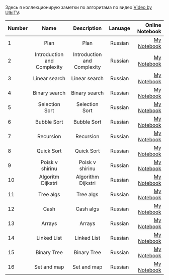 Здесь я коллекционирую заметки по алгоритама по видео [Video by UlbiTV](https://www.youtube.com/watch?v=NErrGZ64OdE&list=PLdrkFH5HIVuAJvRhkOs-Mce6MoolrHSUm&index=4&t=3s):

| Number        | Name                             | Description                                                   |  Lanuage         |  Online Notebook | 
| ------------- |:--------------------------------:|:-------------------------------------------------------------:|:----------------:|-----------------:|
|  1            |       Plan                |  Plan                     | Russian       | [My Notebook](https://colab.research.google.com/github/BISH0808/Algorithms/blob/main/Notes_from_UlbiTV_video/Plan.ipynb)
|  2           |       Introduction and Complexity        |  Introduction and Complexity                       | Russian       | [My Notebook](https://colab.research.google.com/drive/1OmeFxaKt-RNNAOjH0W_ukxTgJ0QJAgfn#scrollTo=sz3bAXlMTyTk)
|  3          |       Linear search        |  Linear search                    | Russian       | [My Notebook](https://colab.research.google.com/drive/1cNVcU7RogQgMvsHNb9ksvmC3hkqwIvVt)
|  4          |       Binary search        |  Binary  search                    | Russian       | [My Notebook](https://colab.research.google.com/drive/1T53eR84OKIKn1xv4IejU5ncGEMbB8Vfe#scrollTo=U8y0SeS-aGC1)
|  5          |       Selection Sort        |  Selection Sort                    | Russian       | [My Notebook](https://colab.research.google.com/drive/1fgS2KXadh6NwbQnVKRbNrjyyiopXAhUE#scrollTo=o_mbMlUOgiit)
|  6          |       Bubble Sort        |  Bubble Sort                    | Russian       | [My Notebook](https://colab.research.google.com/drive/1yGpRiXrxBDUgoxw5Dbi_bolu3hFGRZSJ#scrollTo=WsuSS_nL-DNl)
|  7          |       Recursion        |  Recursion                    | Russian       | [My Notebook](https://colab.research.google.com/drive/1n53HuyRqA-uKMwYSp2jNIxSt6PKIO6AZ#scrollTo=5v5j4izjY8DL)
|  8         |       Quick Sort        |  Quick Sort                    | Russian       | [My Notebook](https://colab.research.google.com/drive/1rtXPxQIY-Is5VzYkw-OvHxao9LqUPrQr#scrollTo=z3hyF8a5EOx9)
|  9         |       Poisk v shirinu       |   Poisk v shirinu                   | Russian       | [My Notebook](https://colab.research.google.com/drive/14p2X8eyxQGClEgI0c2kJh-YdZPIM9_S5#scrollTo=xFKxmMnzsrZ1)
|  10         |       Algoritm Dijkstri       |   Algorithm Dijkstri                   | Russian       | [My Notebook](https://colab.research.google.com/drive/1CFSimWfPbBRWghI1-ivaXx-53pD1ilvA#scrollTo=eNXr-2yHvlPx)
|  11        |       Tree algs      |  Tree algs                    | Russian       | [My Notebook](https://colab.research.google.com/drive/1nGWOl7mcvyNc2duhIEtfI4klqgVneu1D)
|  12        |       Сash       |   Cash algs                 | Russian       | [My Notebook](https://colab.research.google.com/drive/1iZ4x8iVOluz_0jJ9bN2f0OHsPGfB5XT7#scrollTo=vzKVsAglkXnd)
|  13        |       Arrays      |   Arrays                | Russian       | [My Notebook](https://colab.research.google.com/drive/1zTyMh3ZpCddUtjaqQCaMd6P8UKC0frEE#scrollTo=UYZvg8_TPRsG)
|  14        |       Linked List      |   Linked List                | Russian       | [My Notebook](https://colab.research.google.com/drive/1YaDBwFj2kJszdXbgOamamZQLcLNggn7z#scrollTo=ArjAxEfW7bT-)
|  15        |       Binary Tree    |   Binary Tree                 | Russian       | [My Notebook](https://colab.research.google.com/drive/1FU9cBTI1OimulXlG5vt8ywkM5_WsYyEb#scrollTo=IBPIanwnoHEO)
|  16        |       Set and map   |   Set and map                 | Russian       | [My Notebook](https://colab.research.google.com/drive/1xSDwZ-TAUc-1tJdyt5f2wxY653ezPHR-#scrollTo=mc51jUoODl6h)



